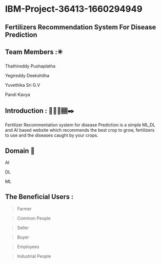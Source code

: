 # IBM-Project-36413-1660294949
## Fertilizers Recommendation System For Disease Prediction

## Team Members :✴️

Thathireddy Pushaplatha

Yegireddy Deekshitha

Yuvethika Sri G.V

Pandi Kavya

## Introduction : 🧑🏽‍💻🏽‍✒️

Fertilizer Recommentation system for disease Prediction is a simple ML,DL and AI based website which recommends the best crop to grow, fertilizers to use and the diseases caught by your crops.

## Domain 🤖

AI 

DL

ML

## The Beneficial Users :
> Farmer

> Common People
 
> Seller

> Buyer

> Employees

> Industrial People
